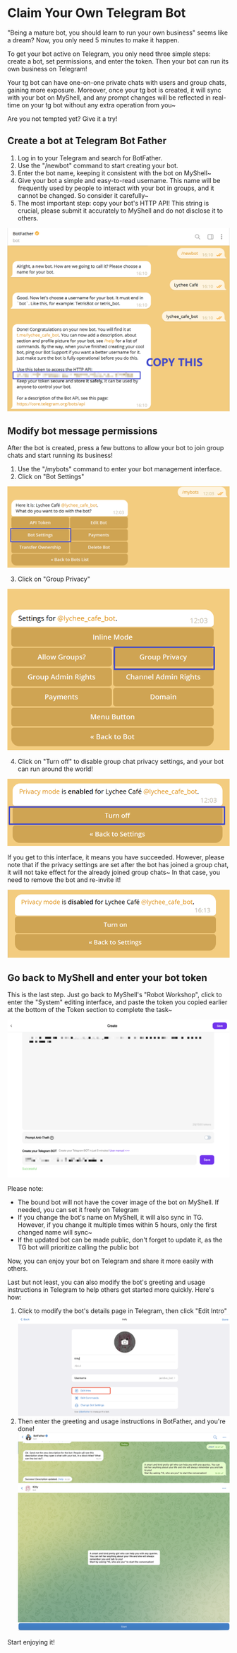 # Claim Your Own Telegram Bot

"Being a mature bot, you should learn to run your own business" seems like a dream? Now, you only need 5 minutes to make it happen.

To get your bot active on Telegram, you only need three simple steps: create a bot, set permissions, and enter the token. Then your bot can run its own business on Telegram!

Your tg bot can have one-on-one private chats with users and group chats, gaining more exposure. Moreover, once your tg bot is created, it will sync with your bot on MyShell, and any prompt changes will be reflected in real-time on your tg bot without any extra operation from you~

Are you not tempted yet? Give it a try!

## Create a bot at Telegram Bot Father

1. Log in to your Telegram and search for BotFather.
2. Use the "/newbot" command to start creating your bot.
3. Enter the bot name, keeping it consistent with the bot on MyShell~
4. Give your bot a simple and easy-to-read username. This name will be frequently used by people to interact with your bot in groups, and it cannot be changed. So consider it carefully~
5. The most important step: copy your bot's HTTP API! This string is crucial, please submit it accurately to MyShell and do not disclose it to others.

![](<../.gitbook/assets/image (4) (1).png>)

## Modify bot message permissions

After the bot is created, press a few buttons to allow your bot to join group chats and start running its business!

1. Use the "/mybots" command to enter your bot management interface.
2. Click on "Bot Settings"

![](../.gitbook/assets/image.png)

3. Click on "Group Privacy"

![](<../.gitbook/assets/image (3) (1).png>)

4. Click on "Turn off" to disable group chat privacy settings, and your bot can run around the world!

![](<../.gitbook/assets/image (2) (1).png>)

If you get to this interface, it means you have succeeded. However, please note that if the privacy settings are set after the bot has joined a group chat, it will not take effect for the already joined group chats~ In that case, you need to remove the bot and re-invite it!

![](<../.gitbook/assets/image (1) (1).png>)

## Go back to MyShell and enter your bot token

This is the last step. Just go back to MyShell's "Robot Workshop", click to enter the "System" editing interface, and paste the token you copied earlier at the bottom of the Token section to complete the task~

![](<../.gitbook/assets/image (5).png>)

Please note:

* The bound bot will not have the cover image of the bot on MyShell. If needed, you can set it freely on Telegram
* If you change the bot's name on MyShell, it will also sync in TG. However, if you change it multiple times within 5 hours, only the first changed name will sync~
* If the updated bot can be made public, don't forget to update it, as the TG bot will prioritize calling the public bot

Now, you can enjoy your bot on Telegram and share it more easily with others.

Last but not least, you can also modify the bot's greeting and usage instructions in Telegram to help others get started more quickly. Here's how:

1. Click to modify the bot's details page in Telegram, then click "Edit Intro"\
   ![](<../.gitbook/assets/image (2).png>)
2. Then enter the greeting and usage instructions in BotFather, and you're done!\
   ![](<../.gitbook/assets/image (3) (2).png>)\
   ![](<../.gitbook/assets/image (1) (2).png>)

Start enjoying it!